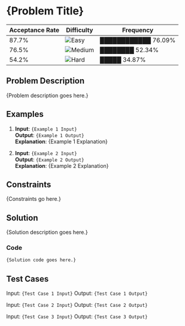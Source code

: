 # {Problem Title}

| Acceptance Rate | Difficulty                                             | Frequency           |
| --------------- | ------------------------------------------------------ | ------------------- |
| 87.7%           | ![Easy](https://img.shields.io/badge/Easy-brightgreen) | ████████████ 76.09% |
| 76.5%           | ![Medium](https://img.shields.io/badge/Medium-yellow)  | ████████ 52.34%     |
| 54.2%           | ![Hard](https://img.shields.io/badge/Hard-red)         | █████ 34.87%        |

## Problem Description

{Problem description goes here.}

## Examples

1. **Input**: `{Example 1 Input}`  
   **Output**: `{Example 1 Output}`  
   **Explanation**: {Example 1 Explanation}

2. **Input**: `{Example 2 Input}`  
   **Output**: `{Example 2 Output}`  
   **Explanation**: {Example 2 Explanation}

## Constraints

{Constraints go here.}

## Solution

{Solution description goes here.}

### Code

```python
{Solution code goes here.}
```

## Test Cases

Input: `{Test Case 1 Input}`
Output: `{Test Case 1 Output}`

Input: `{Test Case 2 Input}`
Output: `{Test Case 2 Output}`

Input: `{Test Case 3 Input}`
Output: `{Test Case 3 Output}`
